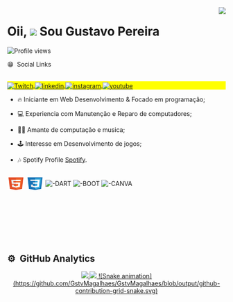 <img align="right" height="590em" src="https://pbs.twimg.com/media/FLiLMwsXoAEj9o6?format=jpg&name=large"/>
<h1 align="left">Oii, <img src="https://raw.githubusercontent.com/kaueMarques/kaueMarques/master/hi.gif" width="30px"> Sou Gustavo Pereira</h1>
<p align="left"> <img src="https://komarev.com/ghpvc/?username=GstvMagalhaes&color=blueviolet" alt="Profile views" /> </p>
😁 &nbsp;Social Links
<br></br>

<p align="left" style="background:yellow">
<a href="https://www.twitch.tv/" target="_blank">
  <img align="center" src="https://img.shields.io/twitch/status/gstv_apenas?style=social" alt="Twitch"/>
</a>
<a href="https://www.linkedin.com/in/gustavo-pereira-3114a5231/" target="_blank">
  <img align="center" src="https://img.shields.io/badge/-Gustavo-05122A?style=flat&logo=linkedin" alt="linkedin"/>
</a>
<a href="https://www.instagram.com/gstavo__/" target="_blank">
 <img align="center" src="https://img.shields.io/badge/-gstavo__-05122A?style=flat&logo=instagram" alt="instagram"/>
</a>
<a href="https://www.youtube.com/channel/UCQnnUivwtsjQACPLyxMMN5w" target="_blank">
 <img align="center" src="https://img.shields.io/badge/-Gustavo P-05122A?style=flat&logo=youtube" alt="youtube"/>
</a>
</p>

- 🔥 Iniciante em Web Desenvolvimento & Focado em programação; 

- 💻 Experiencia com Manutenção e Reparo de computadores;

- 👨‍💻 Amante de computação e musica;

- 🕹 Interesse em Desenvolvimento de jogos;
  
- 🎶 Spotify Profile [Spotify](https://open.spotify.com/user/172qtziejjlm9gi48mlsx76vr?si=e26f8eb8da5d4b0d).


<div style="display: inline_block"><br>
  <img align="center" alt="-HTML" height="30" width="40" src="https://raw.githubusercontent.com/devicons/devicon/master/icons/html5/html5-original.svg">
  <img align="center" alt="-CSS" height="30" width="40" src="https://raw.githubusercontent.com/devicons/devicon/master/icons/css3/css3-original.svg">
  <img align="center" alt="-DART" height="30" width="40" src="https://cdn.jsdelivr.net/gh/devicons/devicon/icons/dart/dart-original.svg" />
  <img align="center" alt="-BOOT" height="30" width="40" src="https://cdn.jsdelivr.net/gh/devicons/devicon/icons/bootstrap/bootstrap-original.svg" />
  <img align="center" alt="-CANVA" height="30" width="40" src="https://cdn.jsdelivr.net/gh/devicons/devicon/icons/canva/canva-original.svg" />
</div>

<br><br>
<br><br>
<br><br>

## ⚙️ &nbsp;GitHub Analytics

<div align="center">
  <a href="https://github.com/GstvMagalhaes">
  <img height="155em" src="https://github-readme-stats.vercel.app/api?username=GstvMagalhaes&show_icons=true&theme=maroongold&include_all_commits=true&count_private=true"/>
  <img height="155em" src="https://github-readme-stats.vercel.app/api/top-langs/?username=GstvMagalhaes&layout=compact&langs_count=7&theme=maroongold"/>
   ![Snake animation](https://github.com/GstvMagalhaes/GstvMagalhaes/blob/output/github-contribution-grid-snake.svg)
</div>
  
  
